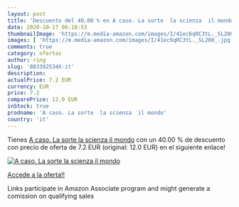 ```yaml
---
layout: post
title: 'Descuento del 40.00 % en A caso. La sorte  la scienza  il mondo'
date: 2020-10-17 06:18:53
thumbnailImage: 'https://m.media-amazon.com/images/I/41ec6qRC3tL._SL200_.jpg'
images: [ 'https://m.media-amazon.com/images/I/41ec6qRC3tL._SL200_.jpg' ]
comments: true
category: ofertas
author: ring
slug: '883392534X-it'
description:
actualPrice: 7.2 EUR
currency: EUR
price: 7.2
comparePrice: 12.0 EUR
inStock: true
prodname: 'A caso. La sorte  la scienza  il mondo'
country: 'it'
---
```


Tienes [A caso. La sorte  la scienza  il mondo](https://www.amazon.it/dp/883392534X/?tag=tolees00-21) con un 40.00 % de descuento con precio de oferta de 7.2 EUR (original: 12.0 EUR) en el siguiente enlace!

[![A caso. La sorte  la scienza  il mondo](https://m.media-amazon.com/images/I/41ec6qRC3tL._SL200_.jpg)](https://www.amazon.it/dp/883392534X/?tag=tolees00-21)

[Accede a la oferta!!](https://www.amazon.it/dp/883392534X/?tag=tolees00-21)

Links participate in Amazon Associate program and might generate a comission on qualifying sales


